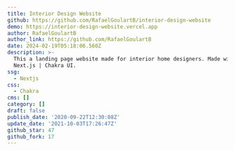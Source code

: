 ```yaml
---
title: Interior Design Website
github: https://github.com/RafaelGoulartB/interior-design-website
demo: https://interior-design-website.vercel.app
author: RafaelGoulartB
author_link: https://github.com/RafaelGoulartB
date: 2024-02-19T05:18:06.560Z
description: >-
  This a landing page website made for interior home designers. Made with
  Next.js | Chakra UI.
ssg:
  - Nextjs
css:
  - Chakra
cms: []
category: []
draft: false
publish_date: '2020-09-22T12:30:08Z'
update_date: '2021-10-03T17:26:47Z'
github_star: 47
github_fork: 17
---
```

